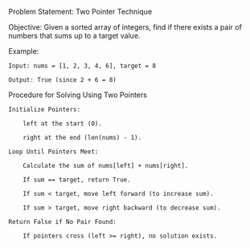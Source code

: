 Problem Statement: Two Pointer Technique

Objective:
Given a sorted array of integers, find if there exists a pair of numbers that sums up to a target value.

Example:

    Input: nums = [1, 2, 3, 4, 6], target = 8

    Output: True (since 2 + 6 = 8)

Procedure for Solving Using Two Pointers

    Initialize Pointers:

        left at the start (0).

        right at the end (len(nums) - 1).

    Loop Until Pointers Meet:

        Calculate the sum of nums[left] + nums[right].

        If sum == target, return True.

        If sum < target, move left forward (to increase sum).

        If sum > target, move right backward (to decrease sum).

    Return False if No Pair Found:

        If pointers cross (left >= right), no solution exists.